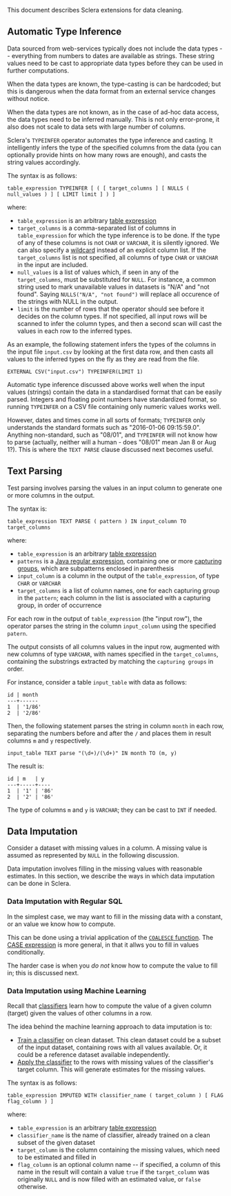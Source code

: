 This document describes Sclera extensions for data cleaning.

## Automatic Type Inference

Data sourced from web-services typically does not include the data types -- everything from numbers to dates are available as strings. These string values need to be cast to appropriate data types before they can be used in further computations.

When the data types are known, the type-casting is can be hardcoded; but this is dangerous when the data format from an external service changes without notice.

When the data types are not known, as in the case of ad-hoc data access, the data types need to be inferred manually. This is not only error-prone, it also does not scale to data sets with large number of columns.

Sclera's `TYPEINFER` operator automates the type inference and casting. It intelligently infers the type of the specified columns from the data (you can optionally provide hints on how many rows are enough), and casts the string values accordingly.

The syntax is as follows:

    table_expression TYPEINFER [ ( [ target_columns ] [ NULLS ( null_values ) ] [ LIMIT limit ] ) ]

where:

- `table_expression` is an arbitrary [table expression](/doc/ref/sqlregular#table-expression)
- `target_columns` is a comma-separated list of columns in `table_expression` for which the type inference is to be done. If the type of any of these columns is not `CHAR` or `VARCHAR`, it is silently ignored. We can also specify a [wildcard](/doc/ref/sqlregular#abbreviations) instead of an explicit column list. If the `target_columns` list is not specified, all columns of type `CHAR` or `VARCHAR` in the input are included.
- `null_values` is a list of values which, if seen in any of the `target_columns`, must be substituted for `NULL`. For instance, a common string used to mark unavailable values in datasets is "N/A" and "not found". Saying `NULLS("N/A", "not found")` will replace all occurence of the strings with NULL in the output.
- `limit` is the number of rows that the operator should see before it decides on the column types. If not specified, all input rows will be scanned to infer the column types, and then a second scan will cast the values in each row to the inferred types.

As an example, the following statement infers the types of the columns in the input file `input.csv` by looking at the first data row, and then casts all values to the inferred types on the fly as they are read from the file.

    EXTERNAL CSV("input.csv") TYPEINFER(LIMIT 1)

Automatic type inference discussed above works well when the input values (strings) contain the data in a standardised format that can be easily parsed. Integers and floating point numbers have standardized format, so running `TYPEINFER` on a CSV file containing only numeric values works well.

However, dates and times come in all sorts of formats; `TYPEINFER` only understands the standard formats such as "2016-01-06 09:15:59.0". Anything non-standard, such as "08/01", and `TYPEINFER` will not know how to parse (actually, neither will a human - does "08/01" mean Jan 8 or Aug 1?). This is where the `TEXT PARSE` clause discussed next becomes useful.

## Text Parsing

Test parsing involves parsing the values in an input column to generate one or more columns in the output.

The syntax is:

    table_expression TEXT PARSE ( pattern ) IN input_column TO target_columns

where:

- `table_expression` is an arbitrary [table expression](/doc/ref/sqlregular#table-expression)
- `patterns` is a [Java regular expression](https://docs.oracle.com/javase/7/docs/api/java/util/regex/Pattern.html), containing one or more [capturing groups](https://docs.oracle.com/javase/7/docs/api/java/util/regex/Pattern.html), which are subpatterns enclosed in parenthesis
- `input_column` is a column in the output of the `table_expression`, of type `CHAR` or `VARCHAR`
- `target_columns` is a list of column names, one for each capturing group in the `pattern`; each column in the list is associated with a capturing group, in order of occurrence

For each row in the output of `table_expression` (the "input row"), the operator parses the string in the column `input_column` using the specified `patern`.

The output consists of all columns values in the input row, augmented with new columns of type `VARCHAR`, with names specified in the `target_columns`, containing the substrings extracted by matching the `capturing groups` in order.

For instance, consider a table `input_table` with data as follows:

    id | month
    ---+------
    1  | '1/86'
    2  | '2/86'

Then, the following statement parses the string in column `month` in each row, separating the numbers before and after the `/` and places them in result columns `m` and `y` respectively.

    input_table TEXT parse "(\d+)/(\d+)" IN month TO (m, y)

The result is:

    id | m   | y
    ---+-----+----
    1  | '1' | '86'
    2  | '2' | '86'

The type of columns `m` and `y` is `VARCHAR`; they can be cast to `INT` if needed.

## Data Imputation

Consider a dataset with missing values in a column. A missing value is assumed as represented by `NULL` in the following discussion.

Data imputation involves filling in the missing values with reasonable estimates. In this section, we describe the ways in which data imputation can be done in Sclera.

### Data Imputation with Regular SQL

In the simplest case, we may want to fill in the missing data with a constant, or an value we know how to compute.

This can be done using a trivial application of the [`COALESCE` function](http://www.postgresql.org/docs/current/static/functions-conditional.html#FUNCTIONS-COALESCE-NVL-IFNULL). The [CASE expression](http://www.postgresql.org/docs/current/static/functions-conditional.html#FUNCTIONS-CASE) is more general, in that it allws you to fill in values conditionally.

The harder case is when you *do not* know how to compute the value to fill in; this is discussed next.

### Data Imputation using Machine Learning

Recall that [classifiers](/doc/ref/sqlextml#classification) learn how to compute the value of a given column (target) given the values of other columns in a row.

The idea behind the machine learning approach to data imputation is to:

- [Train a classifier](/doc/ref/sqlextml#classifier-training) on clean dataset. This clean dataset could be a subset of the input dataset, containing rows with all values available. Or, it could be a reference dataset available independently.
- [Apply the classifier](/doc/ref/sqlextml#classifier-application) to the rows with missing values of the classifier's target column. This will generate estimates for the missing values.

The syntax is as follows:

    table_expression IMPUTED WITH classifier_name ( target_column ) [ FLAG flag_column ) ]

where:

- `table_expression` is an arbitrary [table expression](/doc/ref/sqlregular#table-expression)
- `classifier_name` is the name of classifier, already trained on a clean subset of the given dataset
- `target_column` is the column containing the missing values, which need to be estimated and filled in
- `flag_column` is an optional column name -- if specified, a column of this name in the result will contain a value `true` if the `target_column` was originally `NULL` and is now filled with an estimated value, or `false` otherwise.
